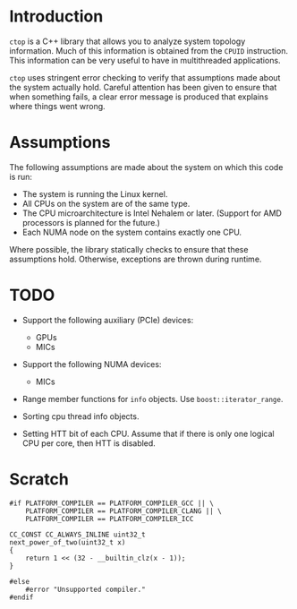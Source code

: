 <!--
  ** File Name: README.md
  ** Author:    Aditya Ramesh
  ** Date:      07/29/2014
  ** Contact:   _@adityaramesh.com
-->

# Introduction

`ctop` is a C++ library that allows you to analyze system topology information.
Much of this information is obtained from the `CPUID` instruction. This
information can be very useful to have in multithreaded applications.

`ctop` uses stringent error checking to verify that assumptions made about the
system actually hold. Careful attention has been given to ensure that when
something fails, a clear error message is produced that explains where things
went wrong.

# Assumptions

The following assumptions are made about the system on which this code is run:
  - The system is running the Linux kernel.
  - All CPUs on the system are of the same type.
  - The CPU microarchitecture is Intel Nehalem or later. (Support for AMD
  processors is planned for the future.)
  - Each NUMA node on the system contains exactly one CPU.

Where possible, the library statically checks to ensure that these assumptions
hold. Otherwise, exceptions are thrown during runtime.

# TODO

- Support the following auxiliary (PCIe) devices:
  - GPUs
  - MICs

- Support the following NUMA devices:
  - MICs

- Range member functions for `info` objects. Use `boost::iterator_range`.
- Sorting cpu thread info objects.
- Setting HTT bit of each CPU. Assume that if there is only one logical CPU per
core, then HTT is disabled.

# Scratch

	#if PLATFORM_COMPILER == PLATFORM_COMPILER_GCC || \
	    PLATFORM_COMPILER == PLATFORM_COMPILER_CLANG || \
	    PLATFORM_COMPILER == PLATFORM_COMPILER_ICC
	
	CC_CONST CC_ALWAYS_INLINE uint32_t 
	next_power_of_two(uint32_t x)
	{
		return 1 << (32 - __builtin_clz(x - 1));
	}
	
	#else
		#error "Unsupported compiler."
	#endif
